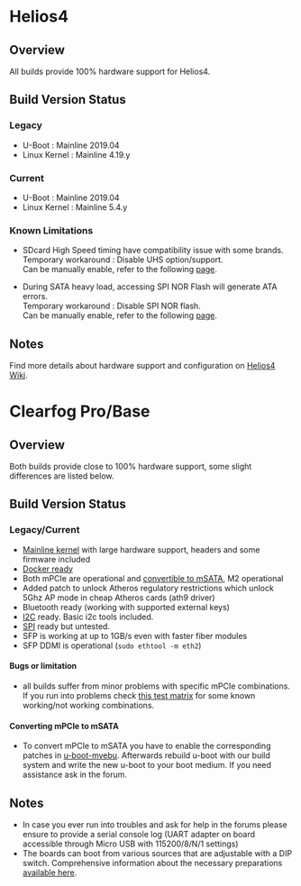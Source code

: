 # Helios4

## Overview

All builds provide 100% hardware support for Helios4.

## Build Version Status

### Legacy

- U-Boot : Mainline 2019.04
- Linux Kernel : Mainline 4.19.y


### Current

- U-Boot : Mainline 2019.04
- Linux Kernel : Mainline 5.4.y


### Known Limitations

* SDcard High Speed timing have compatibility issue with some brands.</br>
Temporary workaround : Disable UHS option/support.</br>
Can be manually enable, refer to the following [page](https://wiki.kobol.io/sdcard).

* During SATA heavy load, accessing SPI NOR Flash will generate ATA errors.</br>
Temporary workaround : Disable SPI NOR flash.</br>
Can be manually enable, refer to the following [page](https://wiki.kobol.io/spi).

## Notes

Find more details about hardware support and configuration on [Helios4 Wiki](https://wiki.kobol.io).

# Clearfog Pro/Base

## Overview

Both builds provide close to 100% hardware support, some slight differences are listed below.

## Build Version Status

### Legacy/Current

- [Mainline kernel](http://www.kernel.org/) with large hardware support, headers and some firmware included
- [Docker ready](User-Guide_Advanced-Features/#how-to-run-docker)
- Both mPCIe are operational and [convertible to mSATA](#converting-mpcie-to-msata), M2 operational
- Added patch to unlock Atheros regulatory restrictions which unlock 5Ghz AP mode in cheap Atheros cards (ath9 driver)
- Bluetooth ready (working with supported external keys)
- [I2C](http://en.wikipedia.org/wiki/I%C2%B2C) ready. Basic i2c tools included.
- [SPI](http://en.wikipedia.org/wiki/Serial_Peripheral_Interface_Bus) ready but untested.
- SFP is working at up to 1GB/s even with faster fiber modules
- SFP DDMI is operational (`sudo ethtool -m eth2`)

#### Bugs or limitation

- all builds suffer from minor problems with specific mPCIe combinations. If you run into problems check [this test matrix](https://docs.google.com/spreadsheets/d/1izPD5XUzQC0ZZWb8FMBMkofN73w-m_6bjrtZK-zr_b4) for some known working/not working combinations.

#### Converting mPCIe to mSATA

- To convert mPCIe to mSATA you have to enable the corresponding patches in [u-boot-mvebu](https://github.com/armbian/build/tree/master/patch/u-boot/u-boot-mvebu). Afterwards rebuild u-boot with our build system and write the new u-boot to your boot medium. If you need assistance ask in the forum.

## Notes

- In case you ever run into troubles and ask for help in the forums please ensure to provide a serial console log (UART adapter on board accessible through Micro USB with 115200/8/N/1 settings)
- The boards can boot from various sources that are adjustable with a DIP switch. Comprehensive information about the necessary preparations [available here](https://github.com/nightseas/arm_applications/blob/master/doc/getting_started_with_clearfog_base.md).
